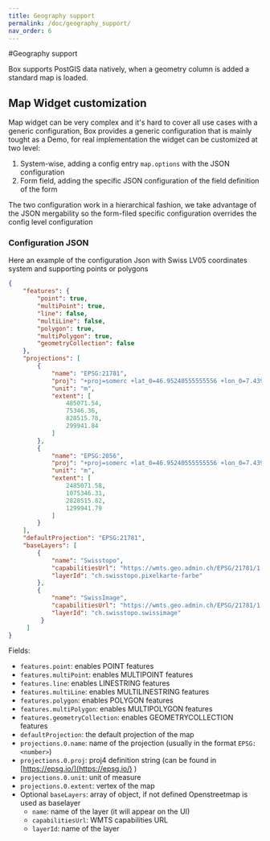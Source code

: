 ```yaml
---
title: Geography support
permalink: /doc/geography_support/
nav_order: 6
---
```


#Geography support

Box supports PostGIS data natively, when a geometry column is added a standard map is loaded.

## Map Widget customization
Map widget can be very complex and it's hard to cover all use cases with a generic configuration,
Box provides a generic configuration that is mainly tought as a Demo, for real implementation the widget can be customized at two level:
1. System-wise, adding a config entry `map.options` with the JSON configuration
1. Form field, adding the specific JSON configuration of the field definition of the form

The two configuration work in a hierarchical fashion, we take advantage of the JSON mergability so the form-filed specific
configuration overrides the config level configuration

### Configuration JSON
Here an example of the configuration Json with Swiss LV05 coordinates system and supporting points or polygons
```json
{
    "features": {
        "point": true,
        "multiPoint": true,
        "line": false,
        "multiLine": false,
        "polygon": true,
        "multiPolygon": true,
        "geometryCollection": false
    },
    "projections": [
        {
            "name": "EPSG:21781",
            "proj": "+proj=somerc +lat_0=46.95240555555556 +lon_0=7.439583333333333 +k_0=1 +x_0=600000 +y_0=200000 +ellps=bessel +towgs84=674.4,15.1,405.3,0,0,0,0 +units=m +no_defs",
            "unit": "m",
            "extent": [
                485071.54,
                75346.36,
                828515.78,
                299941.84
            ]
        },
        {
            "name": "EPSG:2056",
            "proj": "+proj=somerc +lat_0=46.95240555555556 +lon_0=7.439583333333333 +k_0=1 +x_0=2600000 +y_0=1200000 +ellps=bessel +towgs84=674.374,15.056,405.346,0,0,0,0 +units=m +no_defs ",
            "unit": "m",
            "extent": [
                2485071.58,
                1075346.31,
                2828515.82,
                1299941.79
            ]
        }
    ],
    "defaultProjection": "EPSG:21781",
    "baseLayers": [
        {
            "name": "Swisstopo",
            "capabilitiesUrl": "https://wmts.geo.admin.ch/EPSG/21781/1.0.0/WMTSCapabilities.xml",
            "layerId": "ch.swisstopo.pixelkarte-farbe"
        },
        {
            "name": "SwissImage",
            "capabilitiesUrl": "https://wmts.geo.admin.ch/EPSG/21781/1.0.0/WMTSCapabilities.xml",
            "layerId": "ch.swisstopo.swissimage"
         }
     ]
}
```

Fields:
- `features.point`: enables POINT features
- `features.multiPoint`: enables MULTIPOINT features
- `features.line`: enables LINESTRING features
- `features.multiLine`: enables MULTILINESTRING features
- `features.polygon`: enables POLYGON features
- `features.multiPolygon`: enables MULTIPOLYGON features
- `features.geometryCollection`: enables GEOMETRYCOLLECTION features
- `defaultProjection`: the default projection of the map
- `projections.0.name`: name of the projection (usually in the format `EPSG:<number>`)
- `projections.0.proj`: proj4 definition string (can be found in [https://epsg.io/](https://epsg.io/) )
- `projections.0.unit`: unit of measure
- `projections.0.extent`: vertex of the map
- Optional `baseLayers`: array of object, if not defined Openstreetmap is used as baselayer
    - `name`: name of the layer (it will appear on the UI)
    - `capabilitiesUrl`: WMTS capabilities URL
    - `layerId`: name of the layer
